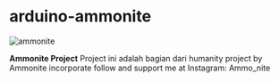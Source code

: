 # arduino-ammonite
![ammonite](https://user-images.githubusercontent.com/57735877/118032498-f2332500-b391-11eb-9e65-654b3a034bf5.png)

**Ammonite Project**
Project ini adalah bagian dari humanity project 
by Ammonite incorporate
follow and support me at Instagram: Ammo_nite
